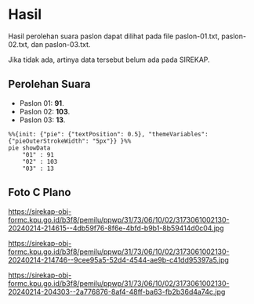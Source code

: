 # Hasil

Hasil perolehan suara paslon dapat dilihat pada file paslon-01.txt, paslon-02.txt, dan paslon-03.txt.

Jika tidak ada, artinya data tersebut belum ada pada SIREKAP.

## Perolehan Suara

 * Paslon 01: **91**.
 * Paslon 02: **103**.
 * Paslon 03: **13**.

```mermaid
%%{init: {"pie": {"textPosition": 0.5}, "themeVariables": {"pieOuterStrokeWidth": "5px"}} }%%
pie showData
    "01" : 91
    "02" : 103
    "03" : 13
```
## Foto C Plano

https://sirekap-obj-formc.kpu.go.id/b3f8/pemilu/ppwp/31/73/06/10/02/3173061002130-20240214-214615--4db59f76-8f6e-4bfd-b9b1-8b59414d0c04.jpg

https://sirekap-obj-formc.kpu.go.id/b3f8/pemilu/ppwp/31/73/06/10/02/3173061002130-20240214-214746--9cee95a5-52d4-4544-ae9b-c41dd95397a5.jpg

https://sirekap-obj-formc.kpu.go.id/b3f8/pemilu/ppwp/31/73/06/10/02/3173061002130-20240214-204303--2a776876-8af4-48ff-ba63-fb2b36d4a74c.jpg
